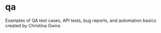 # qa
Examples of QA test cases, API tests, bug reports, and automation basics created by Christina Gwira.
